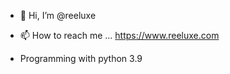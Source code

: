 - 👋 Hi, I’m @reeluxe

- 📫 How to reach me ... https://www.reeluxe.com

- Programming with python 3.9
